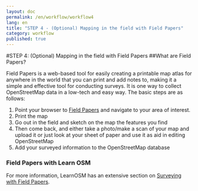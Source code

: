 ```yaml
---
layout: doc
permalink: /en/workflow/workflow4
lang: en
title: "STEP 4 - (Optional) Mapping in the field with Field Papers"
category: workflow
published: true
---
```


#STEP 4: (Optional) Mapping in the field with Field Papers
##What are Field Papers?

Field Papers is a web-based tool for easily creating a printable map atlas for anywhere in the world that you can print and add notes to, making it a simple and effective tool for conducting surveys.
It is one way to collect OpenStreetMap data in a low-tech and easy way. The basic steps are as follows:

1. Point your browser to [Field Papers](http://fieldpapers.org/) and navigate to your area of interest.
2. Print the map 
3. Go out in the field and sketch on the map the features you find
4. Then come back, and either take a photo/make a scan of your map and upload it or just look at your sheet of paper and use it as aid in editing OpenStreetMap
5. Add your surveyed information to the OpenStreetMap database


### Field Papers with Learn OSM
For more information, LearnOSM has an extensive section on [Surveying with Field Papers](http://learnosm.org/en/beginner/field-papers/).
